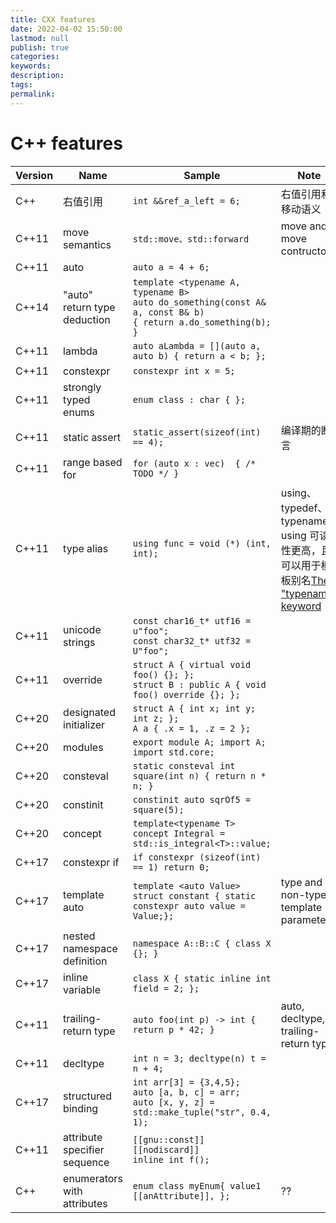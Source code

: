 ```yaml
---
title: CXX features
date: 2022-04-02 15:50:00
lastmod: null
publish: true
categories: 
keywords: 
description:
tags: 
permalink:
---
```


# C++ features
Version | Name | Sample | Note
--- | --- | --- | --- 
C++ | 右值引用 | ```int &&ref_a_left = 6; ``` | 右值引用和移动语义
C++11 | move semantics | ```std::move、std::forward``` | move and move contructor
C++11 | auto | ```auto a = 4 + 6;``` | 
C++14 | "auto" return type deduction | ```template <typename A, typename B>```<br>```auto do_something(const A& a, const B& b)```<br>```{ return a.do_something(b); }``` | 
C++11 | lambda | ```auto aLambda = [](auto a, auto b) { return a < b; };``` | 
C++11 | constexpr | ```constexpr int x = 5;``` | 
C++11 | strongly typed enums | ```enum class : char { };``` | 
C++11 | static assert | ```static_assert(sizeof(int) == 4);``` | 编译期的断言
C++11 | range based for | ```for (auto x : vec)  { /* TODO */ }``` |
C++11 | type alias | ```using func = void (*) (int, int);``` | using、typedef、typename<br>using 可读性更高，且可以用于模板别名[The "typename" keyword](https://stackoverflow.com/questions/610245/where-and-why-do-i-have-to-put-the-template-and-typename-keywords/17579889#17579889)
C++11 | unicode strings | ```const char16_t* utf16 = u"foo";```<br>```const char32_t* utf32 = U"foo";``` | 
C++11 | override | ```struct A { virtual void foo() {}; };```<br>```struct B : public A { void foo() override {}; };``` | 
C++20 | designated initializer | ```struct A { int x; int y; int z; };```<br>```A a { .x = 1, .z = 2 };``` | 
C++20 | modules | ```export module A; import A; import std.core;``` | 
C++20 | consteval | ```static consteval int square(int n) { return n * n; }``` | 
C++20 | constinit | ```constinit auto sqrOf5 = square(5);``` | 
C++20 | concept | ```template<typename T>```<br>```concept Integral = std::is_integral<T>::value;``` | 
C++17 | constexpr if | ```if constexpr (sizeof(int) == 1) return 0;``` | 
C++17 | template auto | ```template <auto Value>```<br>```struct constant { static constexpr auto value = Value;};``` | type and non-type template parameters
C++17 | nested namespace definition | ```namespace A::B::C { class X {}; }``` | 
C++17 | inline variable | ```class X { static inline int field = 2; };``` |
C++11 | trailing-return type | ```auto foo(int p) -> int { return p * 42; }``` | auto, decltype, trailing-return type
C++11 | decltype | ```int n = 3; decltype(n) t = n + 4;``` |
C++17 | structured binding  | ```int arr[3] = {3,4,5};```<br>```auto [a, b, c] = arr;```<br>```auto [x, y, z] = std::make_tuple("str", 0.4, 1);``` |
C++11 | attribute specifier sequence | ```[[gnu::const]] [[nodiscard]]```<br>```inline int f(); ``` | 
C++ | enumerators with attributes | ```enum class myEnum{ value1 [[anAttribute]], }; ``` | ??
